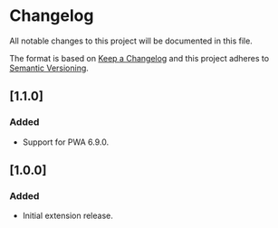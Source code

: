 # Changelog

All notable changes to this project will be documented in this file.

The format is based on [Keep a Changelog](http://keepachangelog.com/) and this project adheres to [Semantic Versioning](http://semver.org/).

## [1.1.0]
### Added
- Support for PWA 6.9.0. 

## [1.0.0]
### Added
- Initial extension release.
